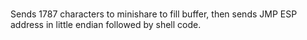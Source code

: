 #
Sends 1787 characters to minishare to fill buffer, then sends JMP ESP address in little endian followed by shell code.
